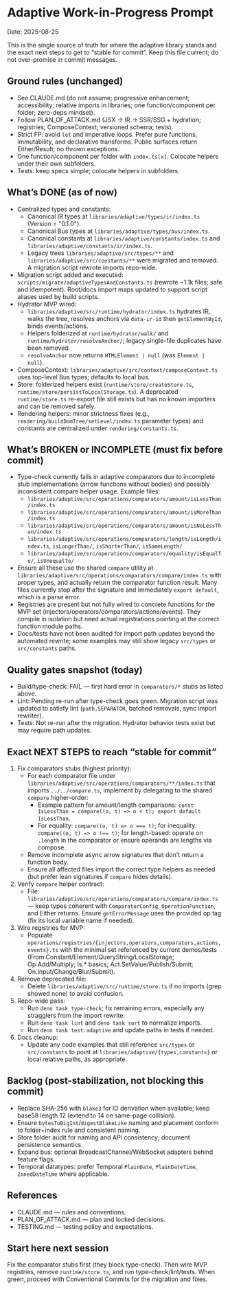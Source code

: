 # Adaptive Work-in-Progress Prompt

Date: 2025-08-25

This is the single source of truth for where the adaptive library stands and the exact next steps to get to “stable for commit”. Keep this file current; do not over-promise in commit messages.

## Ground rules (unchanged)
- See CLAUDE.md (do not assume; progressive enhancement; accessibility; relative imports in libraries; one function/component per folder; zero-deps mindset).
- Follow PLAN_OF_ATTACK.md (JSX → IR → SSR/SSG + hydration; registries; ComposeContext; versioned schema; tests).
- Strict FP: avoid `let` and imperative loops. Prefer pure functions, immutability, and declarative transforms. Public surfaces return Either/Result; no thrown exceptions.
- One function/component per folder with `index.ts[x]`. Colocate helpers under their own subfolders.
- Tests: keep specs simple; colocate helpers in subfolders.

## What’s DONE (as of now)
- Centralized types and constants:
  - Canonical IR types at `libraries/adaptive/types/ir/index.ts` (Version = "0.1.0").
  - Canonical Bus types at `libraries/adaptive/types/bus/index.ts`.
  - Canonical constants at `libraries/adaptive/constants/index.ts` and `libraries/adaptive/constants/ir/index.ts`.
  - Legacy trees `libraries/adaptive/src/types/**` and `libraries/adaptive/src/constants/**` were migrated and removed. A migration script rewrote imports repo-wide.
- Migration script added and executed: `scripts/migrate/adaptiveTypesAndConstants.ts` (rewrote ~1.1k files; safe and idempotent). Root/docs import maps updated to support script aliases used by build scripts.
- Hydrator MVP wired:
  - `libraries/adaptive/src/runtime/hydrator/index.ts` hydrates IR, walks the tree, resolves anchors via `data-ir-id` then `getElementById`, binds events/actions.
  - Helpers folderized at `runtime/hydrator/walk/` and `runtime/hydrator/resolveAnchor/`; legacy single-file duplicates have been removed.
  - `resolveAnchor` now returns `HTMLElement | null` (was `Element | null`).
- ComposeContext: `libraries/adaptive/src/context/composeContext.ts` uses top-level Bus types; defaults to local bus.
- Store: folderized helpers exist (`runtime/store/createStore.ts`, `runtime/store/persistToLocalStorage.ts`). A deprecated `runtime/store.ts` re-export file still exists but has no known importers and can be removed safely.
- Rendering helpers: minor strictness fixes (e.g., `rendering/buildDomTree/setLevel/index.ts` parameter types) and constants are centralized under `rendering/constants.ts`.

## What’s BROKEN or INCOMPLETE (must fix before commit)
- Type-check currently fails in adaptive comparators due to incomplete stub implementations (arrow functions without bodies) and possibly inconsistent compare helper usage. Example files:
  - `libraries/adaptive/src/operations/comparators/amount/isLessThan/index.ts`
  - `libraries/adaptive/src/operations/comparators/amount/isMoreThan/index.ts`
  - `libraries/adaptive/src/operations/comparators/amount/isNoLessThan/index.ts`
  - `libraries/adaptive/src/operations/comparators/length/isLength/index.ts`, `isLongerThan/`, `isShorterThan/`, `isSameLength/`
  - `libraries/adaptive/src/operations/comparators/equality/isEqualTo/`, `isUnequalTo/`
- Ensure all these use the shared `compare` utility at `libraries/adaptive/src/operations/comparators/compare/index.ts` with proper types, and actually return the comparator function result. Many files currently stop after the signature and immediately `export default`, which is a parse error.
- Registries are present but not fully wired to concrete functions for the MVP set (injectors/operators/comparators/actions/events). They compile in isolation but need actual registrations pointing at the correct function module paths.
- Docs/tests have not been audited for import path updates beyond the automated rewrite; some examples may still show legacy `src/types` or `src/constants` paths.

## Quality gates snapshot (today)
- Build/type-check: FAIL — first hard error in `comparators/*` stubs as listed above.
- Lint: Pending re-run after type-check goes green. Migration script was updated to satisfy lint (`path.SEPARATOR`, batched removals, sync import rewriter).
- Tests: Not re-run after the migration. Hydrator behavior tests exist but may require path updates.

## Exact NEXT STEPS to reach “stable for commit”
1) Fix comparators stubs (highest priority):
   - For each comparator file under `libraries/adaptive/src/operations/comparators/**/index.ts` that imports `../../compare.ts`, implement by delegating to the shared `compare` higher-order:
     - Example pattern for amount/length comparisons: `const IsLessThan = compare((o, t) => o < t); export default IsLessThan`.
     - For equality: `compare((o, t) => o === t)`; for inequality: `compare((o, t) => o !== t)`; for length-based: operate on `.length` in the comparator or ensure operands are lengths via compose.
   - Remove incomplete async arrow signatures that don’t return a function body.
   - Ensure all affected files import the correct type helpers as needed (but prefer lean signatures if `compare` hides details).
2) Verify `compare` helper contract:
   - File: `libraries/adaptive/src/operations/comparators/compare/index.ts` — keep types coherent with `ComparatorConfig`, `OperationFunction`, and Either returns. Ensure `getErrorMessage` uses the provided op.tag (fix its local variable name if needed).
3) Wire registries for MVP:
   - Populate `operations/registries/{injectors,operators,comparators,actions,events}.ts` with the minimal set referenced by current demos/tests (From.Constant/Element/QueryString/LocalStorage; Op.Add/Multiply; Is.* basics; Act.SetValue/Publish/Submit; On.Input/Change/Blur/Submit).
4) Remove deprecated file:
   - Delete `libraries/adaptive/src/runtime/store.ts` if no imports (grep showed none) to avoid confusion.
5) Repo-wide pass:
   - Run `deno task type-check`; fix remaining errors, especially any stragglers from the import rewrite.
   - Run `deno task lint` and `deno task sort` to normalize imports.
   - Run `deno task test:adaptive` and update paths in tests if needed.
6) Docs cleanup:
   - Update any code examples that still reference `src/types` or `src/constants` to point at `libraries/adaptive/{types,constants}` or local relative paths, as appropriate.

## Backlog (post-stabilization, not blocking this commit)
- Replace SHA-256 with `blake3` for ID derivation when available; keep base58 length 12 (extend to 14 on same-page collision).
- Ensure `bytesToBigInt`/`digestBlakeLike` naming and placement conform to folder+index rule and consistent naming.
- Store folder audit for naming and API consistency; document persistence semantics.
- Expand bus: optional BroadcastChannel/WebSocket adapters behind feature flags.
- Temporal datatypes: prefer Temporal `PlainDate`, `PlainDateTime`, `ZonedDateTime` where applicable.

## References
- CLAUDE.md — rules and conventions.
- PLAN_OF_ATTACK.md — plan and locked decisions.
- TESTING.md — testing policy and expectations.

## Start here next session
Fix the comparator stubs first (they block type-check). Then wire MVP registries, remove `runtime/store.ts`, and run type-check/lint/tests. When green, proceed with Conventional Commits for the migration and fixes.
